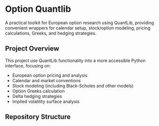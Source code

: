 # Option Quantlib

A practical toolkit for European option research using QuantLib, providing convenient wrappers for calendar setup, stock/option modeling, pricing calculations, Greeks, and hedging strategies.

## Project Overview

This project use QuantLib functionality into a more accessible Python interface, focusing on:
- European option pricing and analysis
- Calendar and market conventions
- Stock modeling (including Black-Scholes and other models)
- Option Greeks calculation
- Delta hedging strategies
- Implied volatility surface analysis

## Repository Structure
